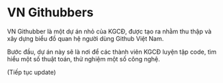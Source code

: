 VN Githubbers
=============

VN Githubber là một dự án nhỏ của KGCĐ, được tạo ra nhằm thu thập và xây dựng biểu đồ quan hệ người dùng Github Việt Nam.

Bước đầu, dự án này sẽ là nơi để các thành viên KGCĐ luyện tập code, tìm hiểu một số thuật toán, thử nghiệm một số công nghệ.

(Tiếp tục update)
